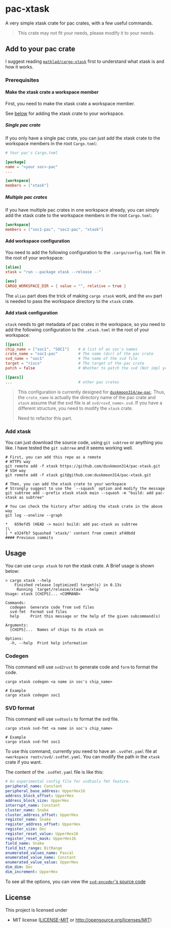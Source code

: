 # pac-xtask

A very simple xtask crate for pac crates, with a few useful commands.

> This crate may not fit your needs, please modify it to your needs.

## Add to your pac crate

I suggest reading [`matklad/cargo-xtask`](https://github.com/matklad/cargo-xtask) first to understand what xtask is and how it works.

### Prerequisites

#### Make the xtask crate a workspace member

First, you need to make the xtask crate a workspace member.

See [below](#add-xtask) for adding the xtask crate to your workspace.

##### Single pac crate

If you only have a single pac crate, you can just add the xtask crate to the workspace members in the root `Cargo.toml`:

```toml
# Your pac's Cargo.toml

[package]
name = "<your soc>-pac"
...

[workspace]
members = ["xtask"]
```

##### Multiple pac crates

If you have multiple pac crates in one workspace already, you can simply add the xtask crate to the workspace members in the root `Cargo.toml`:

```toml
[workspace]
members = ["soc1-pac", "soc2-pac", "xtask"]
```

#### Add workspace configuration

You need to add the following configuration to the `.cargo/config.toml` file in the root of your workspace:

```toml
[alias]
xtask = "run --package xtask --release --"

[env]
CARGO_WORKSPACE_DIR = { value = "", relative = true }
```

The `alias` part does the trick of making `cargo xtask` work, and the `env` part is needed to pass the workspace directory to the `xtask` crate.

#### Add xtask configuration

`xtask` needs to get metadata of pac crates in the workspace, so you need to add the following configuration to the `.xtask.toml` in the root of your workspace:

```toml
[[pacs]]
chip_name = ["soc1", "SOC1"]    # A list of an soc's names
crate_name = "soc1-pac"         # The name (dir) of the pac crate
svd_name = "soc1"               # The name of the svd file
target = "riscv"                # The target of the pac crate
patch = false                   # Whether to patch the svd (Not impl yet)

[[pacs]]
...                             # other pac crates
```

> This configuration is currently designed for [`duskmoon314/aw-pac`](https://github.com/duskmoon314/aw-pac). Thus, the `crate_name` is actually the directory name of the pac crate and `xtask` assume that the svd file is at `svd/<svd_name>.svd`. If you have a different structure, you need to modify the `xtask` crate.
>
> Need to refactor this part.

### Add xtask

You can just download the source code, using `git subtree` or anything you like. I have tested the `git subtree` and it seems working well.

```shell
# First, you can add this repo as a remote
# HTTPS way
git remote add -f xtask https://github.com/duskmoon314/pac-xtask.git
# SSH way
git remote add -f xtask git@github.com:duskmoon314/pac-xtask.git

# Then, you can add the xtask crate to your workspace
# Strongly suggest to use the `--squash` option and modify the message
git subtree add --prefix xtask xtask main --squash -m "build: add pac-xtask as subtree"

# You can check the history after adding the xtask crate in the above way
git log --oneline --graph

*   659efd5 (HEAD -> main) build: add pac-xtask as subtree
|\
| * e324fb7 Squashed 'xtask/' content from commit af40bdd
#### Previous commits
```

## Usage

You can use `cargo xtask` to run the xtask crate. A Brief usage is shown below:

```shell
> cargo xtask --help
    Finished release [optimized] target(s) in 0.13s
     Running `target/release/xtask --help`
Usage: xtask [CHIPS]... <COMMAND>

Commands:
  codegen  Generate code from svd files
  svd-fmt  Format svd files
  help     Print this message or the help of the given subcommand(s)

Arguments:
  [CHIPS]...  Names of chips to do xtask on

Options:
  -h, --help  Print help information
```

### Codegen

This command will use `svd2rust` to generate code and `form` to format the code.

```shell
cargo xtask codegen <a name in soc's chip_name>

# Example
cargo xtask codegen soc1
```

### SVD format

This command will use `svdtools` to format the svd file.

```shell
cargo xtask svd-fmt <a name in soc's chip_name>

# Example
cargo xtask svd-fmt soc1
```

To use this command, currently you need to have an `.svdfmt.yaml` file at `<workspace root>/svd/.svdfmt.yaml`. You can modify the path in the `xtask` crate if you want.

The content of the `.svdfmt.yaml` file is like this:

```yaml
# An experimental config file for svdtools fmt feature.
peripheral_name: Constant
peripheral_base_address: UpperHex16
address_block_offset: UpperHex
address_block_size: UpperHex
interrupt_name: Constant
cluster_name: Snake
cluster_address_offset: UpperHex
register_name: Snake
register_address_offset: UpperHex
register_size: Dec
register_reset_value: UpperHex16
register_reset_mask: UpperHex16
field_name: Snake
field_bit_range: BitRange
enumerated_values_name: Pascal
enumerated_value_name: Constant
enumerated_value_value: UpperHex
dim_dim: Dec
dim_increment: UpperHex
```

To see all the options, you can view the [`svd-encoder`'s source code](https://github.com/rust-embedded/svd/blob/master/svd-encoder/src/config.rs)

## License

This project is licensed under

- MIT license ([LICENSE-MIT](LICENSE-MIT) or http://opensource.org/licenses/MIT)
